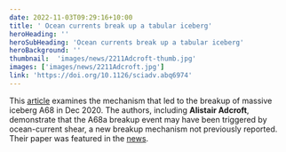 ```yaml
---
date: 2022-11-03T09:29:16+10:00
title: ' Ocean currents break up a tabular iceberg'
heroHeading: ''
heroSubHeading: 'Ocean currents break up a tabular iceberg'
heroBackground: ''
thumbnail:  'images/news/2211Adcroft-thumb.jpg'
images: ['images/news/2211Adcroft.jpg']
link: 'https://doi.org/10.1126/sciadv.abq6974'
---
```


This [article](https://doi.org/10.1126/sciadv.abq6974) examines the mechanism that led to the breakup of massive iceberg A68 in Dec 2020. The authors, including **Alistair Adcroft**, demonstrate that the A68a breakup event may have been triggered by ocean-current shear, a new breakup mechanism not previously reported. Their paper was featured in the [news](https://www.livescience.com/iceberg-fracture-currents-southern-ocean).

